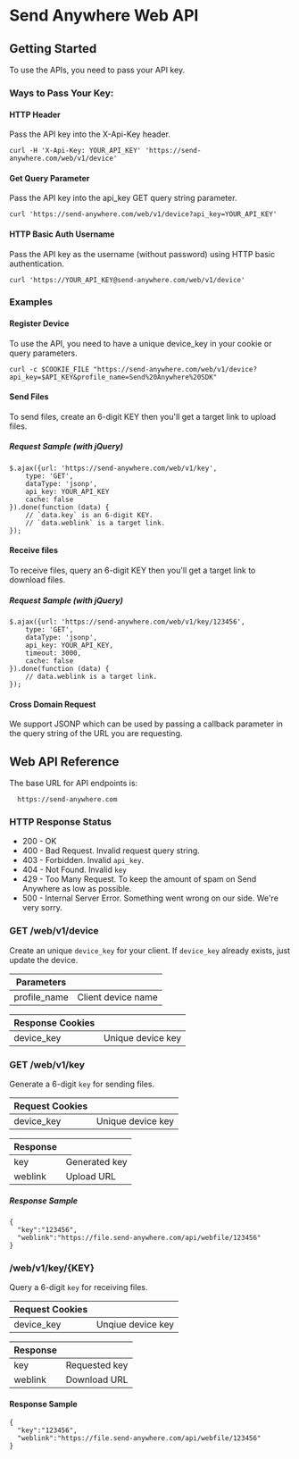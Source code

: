 
# Send Anywhere Web API

## Getting Started
To use the APIs, you need to pass your API key.

### Ways to Pass Your Key:

#### HTTP Header 
Pass the API key into the X-Api-Key header.
```
curl -H 'X-Api-Key: YOUR_API_KEY' 'https://send-anywhere.com/web/v1/device'
```

#### Get Query Parameter 
Pass the API key into the api_key GET query string parameter.
```
curl 'https://send-anywhere.com/web/v1/device?api_key=YOUR_API_KEY'
```

#### HTTP Basic Auth Username 
Pass the API key as the username (without password) using HTTP basic authentication.
```
curl 'https://YOUR_API_KEY@send-anywhere.com/web/v1/device'
```

### Examples
#### Register Device
To use the API, you need to have a unique device_key in your cookie or query parameters.
```
curl -c $COOKIE_FILE "https://send-anywhere.com/web/v1/device?api_key=$API_KEY&profile_name=Send%20Anywhere%20SDK"
```

#### Send Files
To send files, create an 6-digit KEY then you'll get a target link to upload files.

##### Request Sample (with jQuery)
```
$.ajax({url: 'https://send-anywhere.com/web/v1/key',
	type: 'GET',
	dataType: 'jsonp',
	api_key: YOUR_API_KEY
	cache: false
}).done(function (data) {
    // `data.key` is an 6-digit KEY.
    // `data.weblink` is a target link.
});
```

#### Receive files
To receive files, query an 6-digit KEY then you'll get a target link to download files.

##### Request Sample (with jQuery)
```
$.ajax({url: 'https://send-anywhere.com/web/v1/key/123456',
	type: 'GET',
	dataType: 'jsonp',
	api_key: YOUR_API_KEY,
	timeout: 3000,
	cache: false
}).done(function (data) {
	// data.weblink is a target link.
});
```

#### Cross Domain Request
We support JSONP which can be used by passing a callback parameter in the query string of the URL you are requesting.

## Web API Reference
The base URL for API endpoints is:
```
  https://send-anywhere.com
```

### HTTP Response Status
* 200 - OK
* 400 - Bad Request. Invalid request query string.
* 403 - Forbidden. Invalid `api_key`.
* 404 - Not Found. Invalid `key`
* 429 - Too Many Request. To keep the amount of spam on Send Anywhere as low as possible.
* 500 - Internal Server Error. Something went wrong on our side. We're very sorry.

### GET /web/v1/device

Create an unique `device_key` for your client. If `device_key` already exists, just update the device.


Parameters   |                    |
-------------|--------------------|
profile_name | Client device name |

Response Cookies|                    |
----------------|--------------------|
device_key      | Unique device key  |


### GET /web/v1/key

Generate a 6-digit `key` for sending files.

Request Cookies |                   |
----------------|-------------------|
device_key      | Unique device key |

Response |                  |
---------|------------------|
key      | Generated key    |
weblink  | Upload URL       |

##### Response Sample
```
{
  "key":"123456",
  "weblink":"https://file.send-anywhere.com/api/webfile/123456"
}
```

### /web/v1/key/{KEY}

Query a 6-digit `key` for receiving files.

Request Cookies |                   |
----------------|-------------------|
device_key      | Unqiue device key |

Response  |                |
----------|----------------|
key       | Requested key  |
weblink   | Download URL   |

#### Response Sample

```
{
  "key":"123456",
  "weblink":"https://file.send-anywhere.com/api/webfile/123456"
}
```

